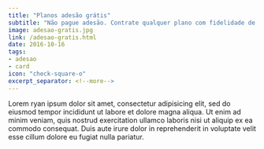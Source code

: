 ```yaml
---
title: "Planos adesão grátis"
subtitle: "Não pague adesão. Contrate qualquer plano com fidelidade de 12 meses"
image: adesao-gratis.jpg
link: /adesao-gratis.html
date: 2016-10-16
tags:
- adesao
- card
icon: "check-square-o"
excerpt_separator: <!--more-->
---
```


Lorem ryan ipsum dolor sit amet, consectetur adipisicing elit, sed do eiusmod
tempor incididunt ut labore et dolore magna aliqua. Ut enim ad minim veniam,
quis nostrud exercitation ullamco laboris nisi ut aliquip ex ea commodo
consequat. Duis aute irure dolor in reprehenderit in voluptate velit esse
cillum dolore eu fugiat nulla pariatur.